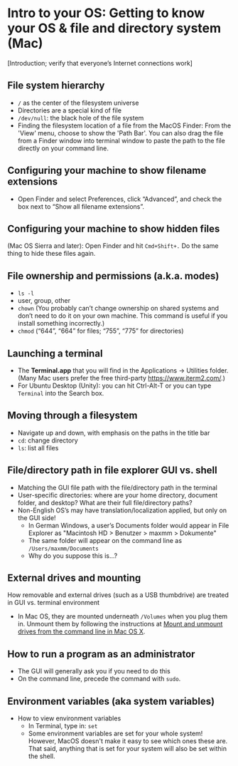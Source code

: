 # Intro to your OS: Getting to know your OS & file and directory system (Mac)

[Introduction; verify that everyone’s Internet connections work]

## File system hierarchy

* `/` as the center of the filesystem universe
* Directories are a special kind of file
* `/dev/null`: the black hole of the file system
* Finding the filesystem location of a file from the MacOS Finder: From the 'View' menu, choose to show the 'Path Bar'. You can also drag the file from a Finder window into terminal window to paste the path to the file directly on your command line.

## Configuring your machine to show filename extensions

* Open Finder and select Preferences, click “Advanced”, and check the box next to “Show all filename extensions”.

## Configuring your machine to show hidden files

(Mac OS Sierra and later): Open Finder and hit `Cmd+Shift+.` Do the same thing to hide these files again.


## File ownership and permissions (a.k.a. modes)

* `ls -l`
* user, group, other
* `chown` (You probably can’t change ownership on shared systems and don’t need to do it on your own machine. This command is useful if you install something incorrectly.)
* `chmod` (“644”, “664” for files; “755”, “775” for directories)


## Launching a terminal

* The **Terminal.app** that you will find in the Applications → Utilities folder. (Many Mac users prefer the free third-party <https://www.iterm2.com/>.)
* For Ubuntu Desktop (Unity): you can hit Ctrl-Alt-T or you can type `Terminal` into the Search box.

## Moving through a filesystem
<!-- Move the programs and files stuff in here, use cmd.exe -->
<!-- where is home?  both in cmd and in gui-->
<!-- language differences for gui and command line-->

* Navigate up and down, with emphasis on the paths in the title bar
* `cd`: change directory <!--Open a command line and begin using `cd`. Explain that `cd` is essentially the same as selecting or clicking a folder. `cd` into your home directory.-->
* `ls`: list all files  <!--Use `ls` to show all the files in your current (when you first open the terminal, home) directory. Compare that to what you now see in your home directory (or C drive “folder”). Then use `cd Documents` to move into your documents folder. This is a relative path, as you’ve navigated relative to where you’ve started. Explain what an absolute path looks like, and try running one. Then run a few relative paths.-->

## File/directory path in file explorer GUI vs. shell

* Matching the GUI file path with the file/directory path in the terminal
* User-specific directories: where are your home directory, document folder, and desktop? What are their full file/directory paths?
* Non-English OS’s may have translation/localization applied, but only on the GUI side!
    * In German Windows, a user’s Documents folder would appear in File Explorer as "Macintosh HD > Benutzer > maxmm > Dokumente"
    * The same folder will appear on the command line as `/Users/maxmm/Documents`
    * Why do you suppose this is...?

## External drives and mounting
How removable and external drives (such as a USB thumbdrive) are treated in GUI vs. terminal environment

* In Mac OS, they are mounted underneath `/Volumes` when you plug them in. Unmount them by following the instructions at [Mount and unmount drives from the command line in Mac OS X](http://osxdaily.com/2013/05/13/mount-unmount-drives-from-the-command-line-in-mac-os-x/).

## How to run a program as an administrator

* The GUI will generally ask you if you need to do this
* On the command line, precede the command with `sudo`.

## Environment variables (aka system variables)

* How to view environment variables
	* In Terminal, type in: `set`
    * Some environment variables are set for your whole system! However, MacOS doesn't make it easy to see which ones these are. That said, anything that is set for your system will also be set within the shell.
